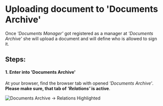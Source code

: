 ﻿# Uploading document to 'Documents Archive'

Once *'Documents Manager'* got registered as a manager at *'Documents Archive'* she will upload a document and will define who is allowed to sign it.

## Steps:

#### 1. Enter into 'Documents Archive'

At your browser, find the browser tab with opened *'Documents Archive'*. **Please make sure, that tab of *'Relations'* is active**.

![Documents Archive -> Relations Highlighted](/scenarioImages/DocumentsArchive_Relations_Highlighted.png)